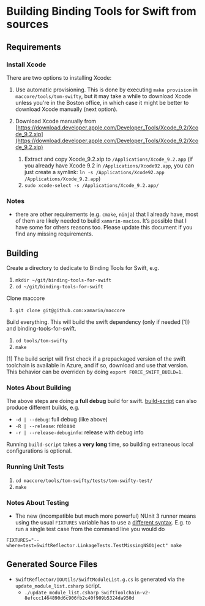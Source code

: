 # Building Binding Tools for Swift from sources

## Requirements

### Install Xcode

There are two options to installing Xcode:

1. Use automatic provisioning. This is done by executing `make provision` in `maccore/tools/tom-swifty`, but it may take a while to download Xcode unless you're in the Boston office, in which case it might be better to download Xcode manually (next option).

2. Download Xcode manually from [https://download.developer.apple.com/Developer_Tools/Xcode_9.2/Xcode_9.2.xip](https://download.developer.apple.com/Developer_Tools/Xcode_9.2/Xcode_9.2.xip)

    1. Extract and copy Xcode_9.2.xip to `/Applications/Xcode_9.2.app` (if you already have Xcode 9.2 in `/Applications/Xcode92.app`, you can just create a symlink: `ln -s /Applications/Xcode92.app /Applications/Xcode_9.2.app`)
    2. `sudo xcode-select -s /Applications/Xcode_9.2.app/`

### Notes

* there are other requirements (e.g. `cmake`, `ninja`) that I already have, most of them are likely needed to build `xamarin-macios`. It’s possible that I have some for others reasons too. Please update this document if you find any missing requirements.

## Building

Create a directory to dedicate to Binding Tools for Swift, e.g.

1. `mkdir ~/git/binding-tools-for-swift`
2. `cd ~/git/binding-tools-for-swift`

Clone maccore

1. `git clone git@github.com:xamarin/maccore`

Build everything. This will build the swift dependency (only if needed [1]) and binding-tools-for-swift.

1. `cd tools/tom-swifty`
2. `make`

[1] The build script will first check if a prepackaged version of the swift
toolchain is available in Azure, and if so, download and use that version.
This behavior can be overriden by doing `export FORCE_SWIFT_BUILD=1`.

### Notes About Building

The above steps are doing a **full debug** build for swift. [build-script](https://github.com/xamarin/swift/blob/swift-4.0-branch-tomswifty/utils/build-script) can also produce different builds, e.g.

* `-d | --debug`: full debug (like above)
* `-R | --release`: release
* `-r | --release-debuginfo`: release with debug info

Running `build-script` takes a **very long** time, so building extraneous local configurations is optional.

### Running Unit Tests

1. `cd maccore/tools/tom-swifty/tests/tom-swifty-test/`
2. `make`

### Notes About Testing

* The new (incompatible but much more powerful) NUnit 3 runner means using the usual `FIXTURES` variable has to use a [different syntax](https://github.com/nunit/docs/wiki/Test-Selection-Language). E.g. to run a single test case from the command line you would do

```shell
FIXTURES="--where=test=SwiftReflector.LinkageTests.TestMissingNSObject" make
```

## Generated Source Files

* `SwiftReflector/IOUtils/SwiftModuleList.g.cs` is generated via the `update_module_list.csharp` script.
    * `./update_module_list.csharp SwiftToolchain-v2-8efccc1464890d6c906fb2c40f909b5324da950d`
